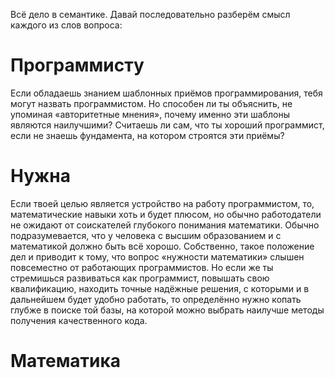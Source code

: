 
Всё дело в семантике. Давай последовательно разберём смысл каждого из слов вопроса:

# Программисту

Если обладаешь знанием шаблонных приёмов программирования, тебя могут назвать программистом.
Но способен ли ты объяснить, не упоминая «авторитетные мнения», почему именно эти шаблоны являются наилучшими?
Считаешь ли сам, что ты хороший программист, если не знаешь фундамента, на котором строятся эти приёмы?

# Нужна

Если твоей целью является устройство на работу программистом, то, математические навыки хоть и будет плюсом, но обычно работодатели не ожидают от соискателей глубокого понимания математики.
Обычно подразумевается, что у человека с высшим образованием и с математикой должно быть всё хорошо.
Собственно, такое положение дел и приводит к тому, что вопрос «нужности математики» слышен повсеместно от работающих программистов.
Но если же ты стремишься развиваться как программист, повышать свою квалификацию, находить точные надёжные решения, с которыми и в дальнейшем будет удобно работать, то определённо нужно копать глубже в поиске той базы, на которой можно выбрать наилучше методы получения качественного кода.
# Математика

